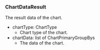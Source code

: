 ### ChartDataResult
The result data of the chart.

- chartType: ChartType
  - Chart type of the chart.
- chartData: list of ChartPrimaryGroupBys
  - The data of the chart.
